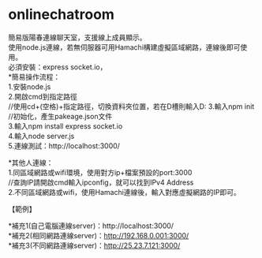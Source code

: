 # onlinechatroom
簡易版陽春連線聊天室，支援線上成員顯示。  
使用node.js連線，若無伺服器可用Hamachi構建虛擬區域網路，連線後即可使用。  
必須安裝：express socket.io，  
*簡易操作流程：  
1.安裝node.js  
2.開啟cmd到指定路徑  
//使用cd+(空格)+指定路徑，切換資料夾位置，若在D槽則輸入D:
3.輸入npm init  
//初始化，產生pakeage.json文件  
3.輸入npm install express socket.io  
4.輸入node server.js  
5.連線測試：http://localhost:3000/ 
  
*其他人連線：  
1.同區域網路或wifi環境，使用對方ip+檔案預設的port:3000  
//查詢IP請開啟cmd輸入ipconfig，就可以找到IPv4 Address  
2.不同區域網路或wifi，使用Hamachi連線後，輸入對應虛擬網路的IP即可。  

【範例】  

*補充1(自己電腦連線server)：http://localhost:3000/  
*補充2(相同網路連線server)：http://192.168.0.001:3000/  
*補充3(不同網路連線server)：http://25.23.7.121:3000/  
